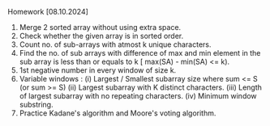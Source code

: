 Homework [08.10.2024]

1. Merge 2 sorted array without using extra space.
2. Check whether the given array is in sorted order.
3. Count no. of sub-arrays with atmost k unique characters.
4. Find the no. of sub arrays with difference of max and min element in the sub array is less than or equals to k [ max(SA) - min(SA) <= k).
5. 1st negative number in every window of size k.
6. Variable windows : 
      (i) Largest / Smallest subarray size where sum <= S  (or sum >= S)
     (ii) Largest subarray with K distinct characters.
    (iii) Length of largest subarray with no repeating characters.
    (iv) Minimum window substring.
7. Practice Kadane's algorithm and Moore's voting algorithm.